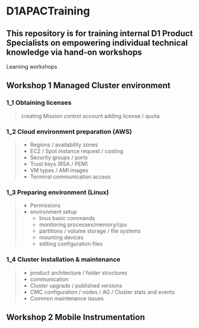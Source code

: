 # D1APACTraining

## This repository is for training internal D1 Product Specialists on empowering individual technical knowledge via hand-on workshops

Learning workshops

## Workshop 1 Managed Cluster environment

  ### 1_1 Obtaining licenses
  > creating Mission control account
  > adding license / quota

  ### 1_2 Cloud environment preparation (AWS)
  > - Regions / availability zones
  > - EC2 / Spot instance request / costing
  > - Security groups / ports 
  > - Trust keys (RSA / PEM)
  > - VM types / AMI images
  > - Terminal communication access

  ### 1_3 Preparing environment (Linux)
  > - Permissions
  > - environment setup
  >   - linux basic commands 
  >   - monitoring processes/memory/cpu 
  >   - partitions / volume storage / file systems
  >   - mounting devices
  >   - editing configuration files

  ### 1_4 Cluster Installation & maintenance
  > - product architecture / folder structures
  > - communication 
  > - Cluster upgrade / published versions
  > - CMC configuration / nodes / AG / Cluster stats and events
  > - Common maintenance issues

## Workshop 2 Mobile Instrumentation


